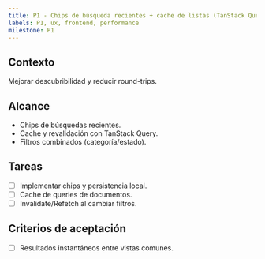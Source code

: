 ```yaml
---
title: P1 - Chips de búsqueda recientes + cache de listas (TanStack Query)
labels: P1, ux, frontend, performance
milestone: P1
---
```


## Contexto
Mejorar descubribilidad y reducir round-trips.

## Alcance
- Chips de búsquedas recientes.
- Cache y revalidación con TanStack Query.
- Filtros combinados (categoría/estado).

## Tareas
- [ ] Implementar chips y persistencia local.
- [ ] Cache de queries de documentos.
- [ ] Invalidate/Refetch al cambiar filtros.

## Criterios de aceptación
- [ ] Resultados instantáneos entre vistas comunes.
